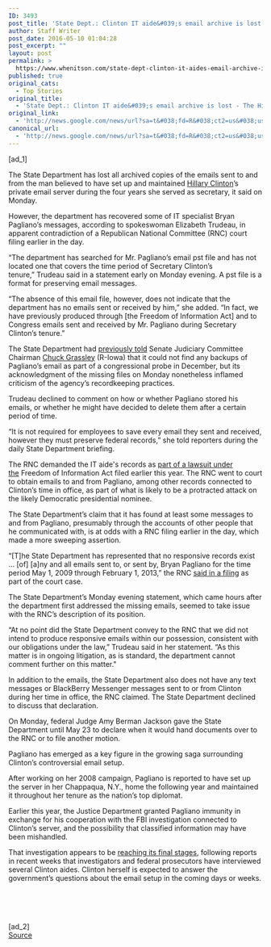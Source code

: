 ```yaml
---
ID: 3493
post_title: 'State Dept.: Clinton IT aide&#039;s email archive is lost &#8211; The Hill'
author: Staff Writer
post_date: 2016-05-10 01:04:28
post_excerpt: ""
layout: post
permalink: >
  https://www.whenitson.com/state-dept-clinton-it-aides-email-archive-is-lost-the-hill/
published: true
original_cats:
  - Top Stories
original_title:
  - 'State Dept.: Clinton IT aide&#039;s email archive is lost - The Hill'
original_link:
  - 'http://news.google.com/news/url?sa=t&#038;fd=R&#038;ct2=us&#038;usg=AFQjCNGAAfHndOd-frcj6I5pPHKKzUMqjQ&#038;clid=c3a7d30bb8a4878e06b80cf16b898331&#038;cid=52779103133640&#038;ei=mzMxV9CDBM2GhQGfg6bQBw&#038;url=http://thehill.com/policy/national-security/279233-state-dept-claims-to-have-no-emails-from-clinton-it-aide'
canonical_url:
  - 'http://news.google.com/news/url?sa=t&#038;fd=R&#038;ct2=us&#038;usg=AFQjCNGAAfHndOd-frcj6I5pPHKKzUMqjQ&#038;clid=c3a7d30bb8a4878e06b80cf16b898331&#038;cid=52779103133640&#038;ei=mzMxV9CDBM2GhQGfg6bQBw&#038;url=http://thehill.com/policy/national-security/279233-state-dept-claims-to-have-no-emails-from-clinton-it-aide'
---
```

 [ad_1]
<br><div property="content:encoded" readability="111.08293351611"><p>The State Department has lost all archived copies of the emails sent to and from the man believed to have set up and maintained <a href="http://thehill.com/people/hillary-clinton">Hillary Clinton</a>’s private email server during the four years she served as secretary, it said on Monday.</p><p>However, the department has recovered some of IT specialist Bryan Pagliano’s messages, according to spokeswoman Elizabeth Trudeau, in apparent contradiction of a Republican National Committee (RNC) court filing earlier in the day.</p>“The department has searched for Mr. Pagliano’s email pst file and has not located one that covers the time period of Secretary Clinton’s tenure,” Trudeau said in a statement early on Monday evening. A pst file is a format for preserving email messages.<p>“The absence of this email file, however, does not indicate that the department has no emails sent or received by him,” she added. “In fact, we have previously produced through [the Freedom of Information Act] and to Congress emails sent and received by Mr. Pagliano during Secretary Clinton’s tenure.”</p><p>The State Department had <a href="http://thehill.com/blogs/floor-action/senate/263019-grassley-still-waiting-for-clinton-staffers-emails">previously told</a> Senate Judiciary Committee Chairman <a href="http://thehill.com/people/chuck-grassley">Chuck Grassley</a> (R-Iowa) that it could not find any backups of Pagliano’s email as part of a congressional probe in December, but its acknowledgment of the missing files on Monday nonetheless inflamed criticism of the agency’s recordkeeping practices.</p><p>Trudeau declined to comment on how or whether Pagliano stored his emails, or whether he might have decided to delete them after a certain period of time.</p><p>“It is not required for employees to save every email they sent and received, however they must preserve federal records,” she told reporters during the daily State Department briefing.</p><p>The RNC demanded the IT aide's records as <a href="http://thehill.com/blogs/ballot-box/presidential-races/272352-report-rnc-suing-for-clinton-aides-emails">part of a lawsuit under the</a> Freedom of Information Act filed earlier this year. The RNC went to court to obtain emails to and from Pagliano, among other records connected to Clinton’s time in office, as part of what is likely to be a protracted attack on the likely Democratic presidential nominee.</p><p>The State Department’s claim that it has found at least some messages to and from Pagliano, presumably through the accounts of other people that he communicated with, is at odds with a RNC filing earlier in the day, which made a more sweeping assertion.</p><p>“[T]he State Department has represented that no responsive records exist … [of] [a]ny and all emails sent to, or sent by, Bryan Pagliano for the time period May 1, 2009 through February 1, 2013,” the RNC <a href="https://www.scribd.com/doc/312022543/RNC-v-Dept-of-State">said in a filing</a> as part of the court case.</p><p>The State Department’s Monday evening statement, which came hours after the department first addressed the missing emails, seemed to take issue with the RNC’s description of its position. </p><p>“At no point did the State Department convey to the RNC that we did not intend to produce responsive emails within our possession, consistent with our obligations under the law,” Trudeau said in her statement. “As this matter is in ongoing litigation, as is standard, the department cannot comment further on this matter."</p><p>In addition to the emails, the State Department also does not have any text messages or BlackBerry Messenger messages sent to or from Clinton during her time in office, the RNC claimed. The State Department declined to discuss that declaration.</p><p>On Monday, federal Judge Amy Berman Jackson gave the State Department until May 23 to declare when it would hand documents over to the RNC or to file another motion.   </p><p>Pagliano has emerged as a key figure in the growing saga surrounding Clinton’s controversial email setup.</p><p>After working on her 2008 campaign, Pagliano is reported to have set up the server in her Chappaqua, N.Y., home the following year and maintained it throughout her tenure as the nation’s top diplomat.</p><p>Earlier this year, the Justice Department granted Pagliano immunity in exchange for his cooperation with the FBI investigation connected to Clinton’s server, and the possibility that classified information may have been mishandled. </p><p>That investigation appears to be <a href="http://thehill.com/policy/national-security/279077-decision-time-for-fbi-on-clinton">reaching its final stages</a>, following reports in recent weeks that investigators and federal prosecutors have interviewed several Clinton aides. Clinton herself is expected to answer the government’s questions about the email setup in the coming days or weeks.  </p><p> </p></div>
<br>[ad_2]
<br><a href="http://news.google.com/news/url?sa=t&#038;fd=R&#038;ct2=us&#038;usg=AFQjCNGAAfHndOd-frcj6I5pPHKKzUMqjQ&#038;clid=c3a7d30bb8a4878e06b80cf16b898331&#038;cid=52779103133640&#038;ei=mzMxV9CDBM2GhQGfg6bQBw&#038;url=http://thehill.com/policy/national-security/279233-state-dept-claims-to-have-no-emails-from-clinton-it-aide">Source </a>